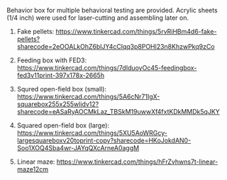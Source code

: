 Behavior box for multiple behavioral testing are provided. Acrylic sheets (1/4 inch) were used for laser-cutting and assembling later on. 

1) Fake pellets: 
https://www.tinkercad.com/things/5rvRiHBm4d6-fake-pellets?sharecode=2eOOALkOhZ6blJY4cClqq3p8POHl23n8KhzwPkq9zCo

2) Feeding box with FED3: 
https://www.tinkercad.com/things/7dIduoyOc45-feedingbox-fed3v11print-397x178x-2665h

3) Squred open-field box (small):
https://www.tinkercad.com/things/5A6cNr71IgX-squarebox255x255wlidv12?sharecode=eASaRyAOCMkLaz_TBSkM19uwwXf4fxtKDkMMDk5qJKY

4) Squared open-field box (large):
   https://www.tinkercad.com/things/5XU5AoWRGcy-largesquareboxv20toprint-copy?sharecode=HKoJokdAN0-Soo1XOQ4Sba4wr-JAYqQXcArneA0aggM

5) Linear maze:
https://www.tinkercad.com/things/hFrZvhwns7t-linear-maze12cm
